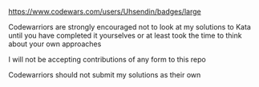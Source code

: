 https://www.codewars.com/users/Uhsendin/badges/large

Codewarriors are strongly encouraged not to look at my solutions to Kata until you have completed it yourselves or at least took the time to think about your own approaches

I will not be accepting contributions of any form to this repo

Codewarriors should not submit my solutions as their own

